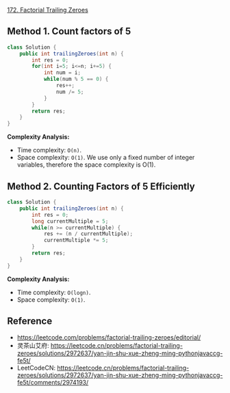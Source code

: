 [172. Factorial Trailing Zeroes](https://leetcode.com/problems/factorial-trailing-zeroes/description/)


## Method 1. Count factors of 5
```java
class Solution {
    public int trailingZeroes(int n) {
        int res = 0;
        for(int i=5; i<=n; i+=5) {
            int num = i;
            while(num % 5 == 0) {
                res++;
                num /= 5;
            }
        }
        return res;
    }
}
```
**Complexity Analysis:**
* Time complexity: `O(n)`.
* Space complexity: `O(1)`. We use only a fixed number of integer variables, therefore the space complexity is O(1).


## Method 2. Counting Factors of 5 Efficiently
```java
class Solution {
    public int trailingZeroes(int n) {
        int res = 0;
        long currentMultiple = 5;
        while(n >= currentMultiple) {
            res += (n / currentMultiple);
            currentMultiple *= 5;
        }
        return res;
    }
}
```
**Complexity Analysis:**
* Time complexity: `O(logn)`.
* Space complexity: `O(1)`.


## Reference
* https://leetcode.com/problems/factorial-trailing-zeroes/editorial/
* 灵茶山艾府: https://leetcode.cn/problems/factorial-trailing-zeroes/solutions/2972637/yan-jin-shu-xue-zheng-ming-pythonjavaccg-fe5t/
* LeetCodeCN: https://leetcode.cn/problems/factorial-trailing-zeroes/solutions/2972637/yan-jin-shu-xue-zheng-ming-pythonjavaccg-fe5t/comments/2974193/
